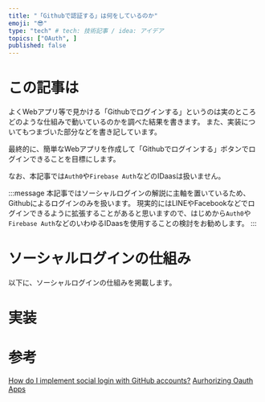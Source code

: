 ```yaml
---
title: "「Githubで認証する」は何をしているのか"
emoji: "😎"
type: "tech" # tech: 技術記事 / idea: アイデア
topics: ["OAuth", ]
published: false
---
```


# この記事は
よくWebアプリ等で見かける「Githubでログインする」というのは実のところどのような仕組みで動いているのかを調べた結果を書きます。
また、実装についてもつまづいた部分などを書き記しています。

最終的に、簡単なWebアプリを作成して「Githubでログインする」ボタンでログインできることを目標にします。

なお、本記事では`Auth0`や`Firebase Auth`などのIDaasは扱いません。


:::message
本記事ではソーシャルログインの解説に主軸を置いているため、Githubによるログインのみを扱います。
現実的にはLINEやFacebookなどでログインできるように拡張することがあると思いますので、はじめから`Auth0`や`Firebase Auth`などのいわゆるIDaasを使用することの検討をお勧めします。
:::

# ソーシャルログインの仕組み
以下に、ソーシャルログインの仕組みを掲載します。


# 実装

# 参考
[How do I implement social login with GitHub accounts?](https://stackoverflow.com/questions/71741596/how-do-i-implement-social-login-with-github-accounts)
[Aurhorizing Oauth Apps](https://docs.github.com/en/developers/apps/building-oauth-apps/authorizing-oauth-apps)